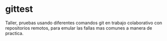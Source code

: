 # gittest
Taller, pruebas usando diferentes comandos git en trabajo colaborativo con repositorios remotos, para emular las fallas mas comunes a manera de practica.
